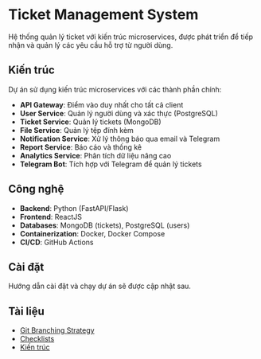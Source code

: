 # Ticket Management System

Hệ thống quản lý ticket với kiến trúc microservices, được phát triển để tiếp nhận và quản lý các yêu cầu hỗ trợ từ người dùng.

## Kiến trúc

Dự án sử dụng kiến trúc microservices với các thành phần chính:

- **API Gateway**: Điểm vào duy nhất cho tất cả client
- **User Service**: Quản lý người dùng và xác thực (PostgreSQL)
- **Ticket Service**: Quản lý tickets (MongoDB)
- **File Service**: Quản lý tệp đính kèm
- **Notification Service**: Xử lý thông báo qua email và Telegram
- **Report Service**: Báo cáo và thống kê
- **Analytics Service**: Phân tích dữ liệu nâng cao
- **Telegram Bot**: Tích hợp với Telegram để quản lý tickets

## Công nghệ

- **Backend**: Python (FastAPI/Flask)
- **Frontend**: ReactJS
- **Databases**: MongoDB (tickets), PostgreSQL (users)
- **Containerization**: Docker, Docker Compose
- **CI/CD**: GitHub Actions

## Cài đặt

Hướng dẫn cài đặt và chạy dự án sẽ được cập nhật sau.

## Tài liệu

- [Git Branching Strategy](./git-strategy.md)
- [Checklists](./checklists/README.md)
- [Kiến trúc](./architecture_diagram.md)